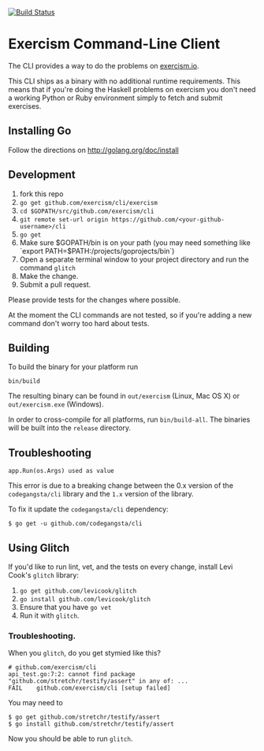 [![Build Status](https://travis-ci.org/exercism/cli.png?branch=master)](https://travis-ci.org/exercism/cli)

# Exercism Command-Line Client

The CLI provides a way to do the problems on
[exercism.io](http://exercism.io).

This CLI ships as a binary with no additional runtime requirements. This means
that if you're doing the Haskell problems on exercism you don't need a working
Python or Ruby environment simply to fetch and submit exercises.

## Installing Go

Follow the directions on http://golang.org/doc/install

## Development

1. fork this repo
1. `go get github.com/exercism/cli/exercism`
1. `cd $GOPATH/src/github.com/exercism/cli`
1. `git remote set-url origin https://github.com/<your-github-username>/cli`
1. `go get`
1. Make sure $GOPATH/bin is on your path (you may need something like `export PATH=$PATH:/projects/goprojects/bin`)
1. Open a separate terminal window to your project directory and run the command `glitch`
1. Make the change.
1. Submit a pull request.

Please provide tests for the changes where possible.

At the moment the CLI commands are not tested, so if you're adding a new
command don't worry too hard about tests.

## Building

To build the binary for your platform run

```
bin/build
```

The resulting binary can be found in `out/exercism` (Linux, Mac OS X) or `out/exercism.exe` (Windows).

In order to cross-compile for all platforms, run `bin/build-all`. The binaries
will be built into the `release` directory.

## Troubleshooting

```plain
app.Run(os.Args) used as value
```

This error is due to a breaking change between the 0.x version of the `codegangsta/cli` library and the `1.x` version of the library.

To fix it update the `codegangsta/cli` dependency:

```plain
$ go get -u github.com/codegangsta/cli
```

## Using Glitch

If you'd like to run lint, vet, and the tests on every change, install Levi Cook's `glitch` library:

1. `go get github.com/levicook/glitch`
1. `go install github.com/levicook/glitch`
1. Ensure that you have `go vet`
1. Run it with `glitch`.

### Troubleshooting.

When you `glitch`, do you get stymied like this?

```shell
# github.com/exercism/cli
api_test.go:7:2: cannot find package "github.com/stretchr/testify/assert" in any of: ...
FAIL	github.com/exercism/cli [setup failed]
```

You may need to

```shell
$ go get github.com/stretchr/testify/assert
$ go install github.com/stretchr/testify/assert
```

Now you should be able to run `glitch`.
